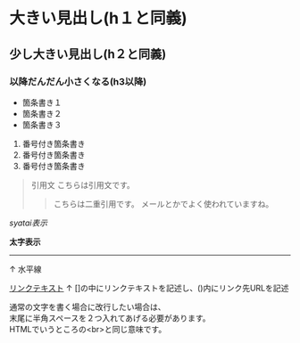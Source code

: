 # 大きい見出し(h１と同義)
## 少し大きい見出し(h２と同義)
### 以降だんだん小さくなる(h3以降)

- 箇条書き１
- 箇条書き２
- 箇条書き３

1. 番号付き箇条書き
1. 番号付き箇条書き
1. 番号付き箇条書き

> 引用文
> こちらは引用文です。
>> こちらは二重引用です。
>> メールとかでよく使われていますね。

*syatai表示*

**太字表示**

---
↑
水平線

[リンクテキスト](https://morijyobi.ac.jp)
↑
[]の中にリンクテキストを記述し、()内にリンク先URLを記述

通常の文字を書く場合に改行したい場合は、  
末尾に半角スペースを２つ入れてあげる必要があります。  
HTMLでいうところの\<br>と同じ意味です。
